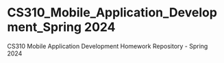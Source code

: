 # CS310_Mobile_Application_Development_Spring 2024
 CS310 Mobile Application Development Homework Repository - Spring 2024
